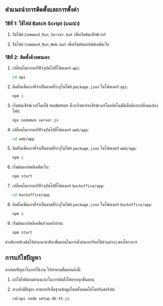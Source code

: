 ## คำแนะนำการติดตั้งและการตั้งค่า

### วิธีที่ 1: ใช้ไฟล์ Batch Script (แนะนำ)

1. รันไฟล์ `Command_Run_Server.bat` เพื่อเริ่มต้นเซิร์ฟเวอร์

2. รันไฟล์ `Command_Run_Web.bat` เพื่อเริ่มต้นแอปพลิเคชันเว็บ

### วิธีที่ 2: ติดตั้งด้วยตนเอง

1. เปลี่ยนไดเรกทอรีปัจจุบันไปที่โฟลเดอร์ `api`:
    ```sh
    cd api
    ```

2. ติดตั้งแพ็คเกจที่จำเป็นตามที่ระบุในไฟล์ `package.json` ในโฟลเดอร์ `api`:
    ```sh
    npm i
    ```

3. เริ่มต้นเซิร์ฟเวอร์โดยใช้ nodemon ซึ่งจะรีสตาร์ทเซิร์ฟเวอร์โดยอัตโนมัติเมื่อมีการเปลี่ยนแปลงไฟล์:
    ```sh
    npx nodemon server.js
    ```

4. เปลี่ยนไดเรกทอรีปัจจุบันไปที่โฟลเดอร์ `web/app`:
    ```sh
    cd web/app
    ```

5. ติดตั้งแพ็คเกจที่จำเป็นตามที่ระบุในไฟล์ `package.json` ในโฟลเดอร์ `web/app`:
    ```sh
    npm i
    ```

6. เริ่มต้นแอปพลิเคชันเว็บ:
    ```sh
    npm start
    ```

7. เปลี่ยนไดเรกทอรีปัจจุบันไปที่โฟลเดอร์ `backoffice/app`:
    ```sh
    cd backoffice/app
    ```

8. ติดตั้งแพ็คเกจที่จำเป็นตามที่ระบุในไฟล์ `package.json` ในโฟลเดอร์ `backoffice/app`:
    ```sh
    npm i
    ```

9. เริ่มต้นแอปพลิเคชันส่วนหลังบ้าน:
    ```sh
    npm start
    ```

คำอธิบายข้างต้นให้คำแนะนำทีละขั้นตอนในการตั้งค่าและเรียกใช้ส่วนต่างๆ ของโครงการ

## การแก้ไขปัญหา

หากพบปัญหาในการใช้งาน ให้ทำตามขั้นตอนดังนี้:

1. แก้ไขไฟล์ตามคำแนะนำในการติดตั้งให้ครบทุกขั้นตอน

2. หากยังมีปัญหา สามารถรีเซ็ตฐานข้อมูลใหม่ทั้งหมดได้โดยรันสคริปต์:
    ```sh
    cd/api node setup-db-th.js
    ```
